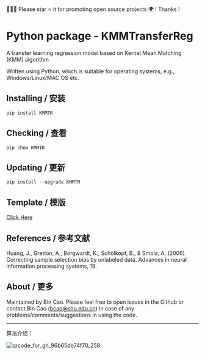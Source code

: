 🤝🤝🤝 Please star ⭐️ it for promoting open source projects 🌍 ! Thanks !

# Python package - KMMTransferReg 

A transfer learning regression model based on Kernel Mean Matching (KMM) algorithm


Written using Python, which is suitable for operating systems, e.g., Windows/Linux/MAC OS etc.


## Installing / 安装
    pip install KMMTR 
    
## Checking / 查看
    pip show KMMTR 
    
## Updating / 更新
    pip install --upgrade KMMTR

## Template / 模版

[Click Here](https://github.com/Bin-Cao/KMMTransferRegressor/tree/main/Template)

## References / 参考文献
Huang, J., Gretton, A., Borgwardt, K., Schölkopf, B., & Smola, A. (2006). Correcting sample selection bias by unlabeled data. Advances in neural information processing systems, 19.

## About / 更多
Maintained by Bin Cao. Please feel free to open issues in the Github or contact Bin Cao
(bcao@shu.edu.cn) in case of any problems/comments/suggestions in using the code. 

---

算法介绍：

![qrcode_for_gh_96b65db74f70_258](https://github.com/Bin-Cao/KMMTransferRegressor/tree/main/Template)
